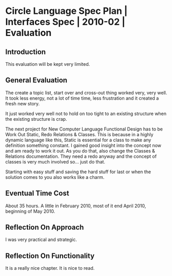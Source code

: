 ﻿Circle Language Spec Plan | Interfaces Spec | 2010-02 | Evaluation
==================================================================


Introduction
------------

This evaluation will be kept very limited.


General Evaluation
------------------

The create a topic list, start over and cross-out thing worked very, very well. It took less energy, not a lot of time time, less frustration and it created a fresh new story.

It just worked very well not to hold on too tight to an existing structure when the existing structure is crap.

The next project for New Computer Language Functional Design has to be Work Out Static, Redo Relations & Classes. This is because in a highly dynamic language like this, Static is essential for a class to make any definition something constant. I gained good insight into the concept now and am ready to work it out. As you do that, also change the Classes & Relations documentation. They need a redo anyway and the concept of classes is very much involved so… just do that.

Starting with easy stuff and saving the hard stuff for last or when the solution comes to you also works like a charm.


Eventual Time Cost
------------------

About 35 hours. A little in February 2010, most of it end April 2010, beginning of May 2010.


Reflection On Approach
----------------------

I was very practical and strategic.


Reflection On Functionality
---------------------------

It is a really nice chapter. It is nice to read.
